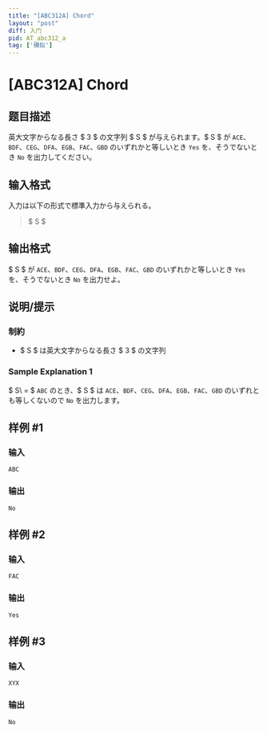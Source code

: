 ```yaml
---
title: "[ABC312A] Chord"
layout: "post"
diff: 入门
pid: AT_abc312_a
tag: ['模拟']
---
```


# [ABC312A] Chord

## 题目描述

[problemUrl]: https://atcoder.jp/contests/abc312/tasks/abc312_a

英大文字からなる長さ $ 3 $ の文字列 $ S $ が与えられます。$ S $ が `ACE`、`BDF`、`CEG`、`DFA`、`EGB`、`FAC`、`GBD` のいずれかと等しいとき `Yes` を、そうでないとき `No` を出力してください。

## 输入格式

入力は以下の形式で標準入力から与えられる。

> $ S $

## 输出格式

$ S $ が `ACE`、`BDF`、`CEG`、`DFA`、`EGB`、`FAC`、`GBD` のいずれかと等しいとき `Yes` を、そうでないとき `No` を出力せよ。

## 说明/提示

### 制約

- $ S $ は英大文字からなる長さ $ 3 $ の文字列
 
### Sample Explanation 1

$ S\ = $ `ABC` のとき、$ S $ は `ACE`、`BDF`、`CEG`、`DFA`、`EGB`、`FAC`、`GBD` のいずれとも等しくないので `No` を出力します。

## 样例 #1

### 输入

```
ABC
```

### 输出

```
No
```

## 样例 #2

### 输入

```
FAC
```

### 输出

```
Yes
```

## 样例 #3

### 输入

```
XYX
```

### 输出

```
No
```


